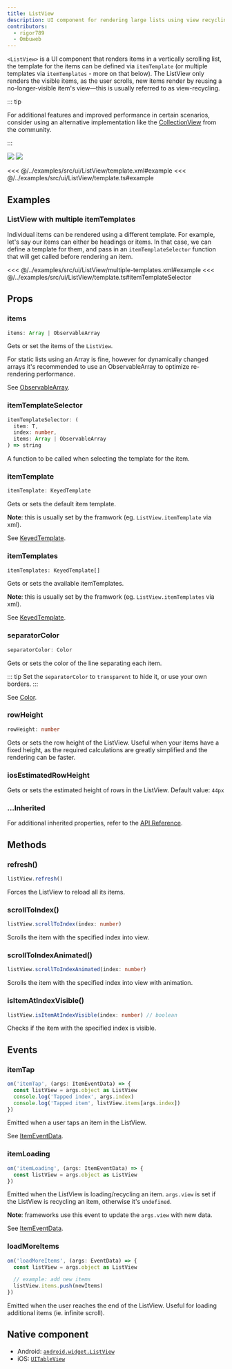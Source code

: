 ```yaml
---
title: ListView
description: UI component for rendering large lists using view recycling.
contributors:
  - rigor789
  - Ombuweb
---
```


`<ListView>` is a UI component that renders items in a vertically scrolling list, the template for the items can be defined via `itemTemplate` (or multiple templates via `itemTemplates` - more on that below). The ListView only renders the visible items, as the user scrolls, new items render by reusing a no-longer-visible item's view&mdash;this is usually referred to as view-recycling.

::: tip

For additional features and improved performance in certain scenarios, consider using an alternative implementation like the
[CollectionView](https://github.com/nativescript-community/ui-collectionview) from the community.

:::

<DeviceFrame type="ios">
<img src="../assets/images/screenshots/ios/ListView.png"/>
</DeviceFrame>
<DeviceFrame type="android">
<img src="../assets/images/screenshots/android/ListView.png"/>
</DeviceFrame>

<<< @/../examples/src/ui/ListView/template.xml#example
<<< @/../examples/src/ui/ListView/template.ts#example

## Examples

### ListView with multiple itemTemplates

Individual items can be rendered using a different template. For example, let's say our items can either be headings or items. In that case, we can define a template for them, and pass in an `itemTemplateSelector` function that will get called before rendering an item.

<<< @/../examples/src/ui/ListView/multiple-templates.xml#example
<<< @/../examples/src/ui/ListView/template.ts#itemTemplateSelector

## Props

### items

```ts
items: Array | ObservableArray
```

Gets or set the items of the `ListView`.

For static lists using an Array is fine, however for dynamically changed arrays it's recommended to use an ObservableArray to optimize re-rendering performance.

See [ObservableArray](/api/class/ObservableArray).

### itemTemplateSelector

```ts
itemTemplateSelector: (
  item: T,
  index: number,
  items: Array | ObservableArray
) => string
```

A function to be called when selecting the template for the item.

### itemTemplate

```ts
itemTemplate: KeyedTemplate
```

Gets or sets the default item template.

**Note**: this is usually set by the framwork (eg. `ListView.itemTemplate` via xml).

See [KeyedTemplate](/api/interface/KeyedTemplate).

### itemTemplates

```ts
itemTemplates: KeyedTemplate[]
```

Gets or sets the available itemTemplates.

**Note**: this is usually set by the framwork (eg. `ListView.itemTemplates` via xml).

See [KeyedTemplate](/api/interface/KeyedTemplate).

### separatorColor

```ts
separatorColor: Color
```

Gets or sets the color of the line separating each item.

::: tip
Set the `separatorColor` to `transparent` to hide it, or use your own borders.
:::

See [Color](/api/class/Color).

### rowHeight

```ts
rowHeight: number
```

Gets or sets the row height of the ListView. Useful when your items have a fixed height, as the required calculations are greatly simplified and the rendering can be faster.

### iosEstimatedRowHeight

Gets or sets the estimated height of rows in the ListView. Default value: `44px`

### ...Inherited

For additional inherited properties, refer to the [API Reference](/api/class/ListView).

## Methods

### refresh()

```ts
listView.refresh()
```

Forces the ListView to reload all its items.

### scrollToIndex()

```ts
listView.scrollToIndex(index: number)
```

Scrolls the item with the specified index into view.

### scrollToIndexAnimated()

```ts
listView.scrollToIndexAnimated(index: number)
```

Scrolls the item with the specified index into view with animation.

### isItemAtIndexVisible()

```ts
listView.isItemAtIndexVisible(index: number) // boolean
```

Checks if the item with the specified index is visible.

## Events

### itemTap

```ts
on('itemTap', (args: ItemEventData) => {
  const listView = args.object as ListView
  console.log('Tapped index', args.index)
  console.log('Tapped item', listView.items[args.index])
})
```

Emitted when a user taps an item in the ListView.

See [ItemEventData](/api/interface/ItemEventData).

### itemLoading

```ts
on('itemLoading', (args: ItemEventData) => {
  const listView = args.object as ListView
})
```

Emitted when the ListView is loading/recycling an item. `args.view` is set if the ListView is recycling an item, otherwise it's `undefined`.

**Note**: frameworks use this event to update the `args.view` with new data.

See [ItemEventData](/api/interface/ItemEventData).

### loadMoreItems

```ts
on('loadMoreItems', (args: EventData) => {
  const listView = args.object as ListView

  // example: add new items
  listView.items.push(newItems)
})
```

Emitted when the user reaches the end of the ListView. Useful for loading additional items (ie. infinite scroll).

## Native component

- Android: [`android.widget.ListView`](https://developer.android.com/reference/android/widget/ListView.html)
- iOS: [`UITableView`](https://developer.apple.com/documentation/uikit/uitableview)
